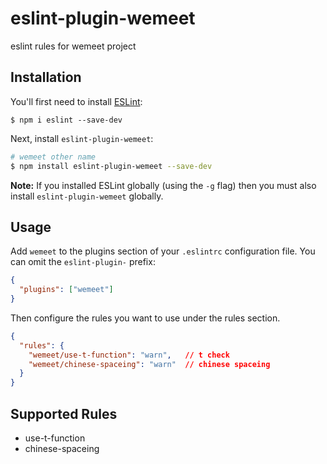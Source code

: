# eslint-plugin-wemeet

eslint rules for wemeet project

## Installation

You'll first need to install [ESLint](http://eslint.org):

```
$ npm i eslint --save-dev
```

Next, install `eslint-plugin-wemeet`:

```bash
# wemeet other name
$ npm install eslint-plugin-wemeet --save-dev
```

**Note:** If you installed ESLint globally (using the `-g` flag) then you must also install `eslint-plugin-wemeet` globally.

## Usage

Add `wemeet` to the plugins section of your `.eslintrc` configuration file. You can omit the `eslint-plugin-` prefix:

```json
{
  "plugins": ["wemeet"]
}
```

Then configure the rules you want to use under the rules section.

```json
{
  "rules": {
    "wemeet/use-t-function": "warn",   // t check
    "wemeet/chinese-spaceing": "warn"  // chinese spaceing
  }
}
```

## Supported Rules

- use-t-function
- chinese-spaceing
